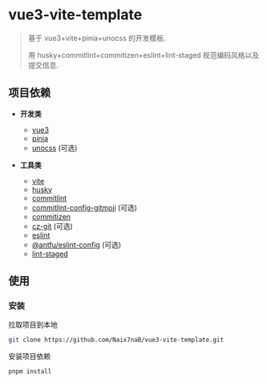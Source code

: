 # vue3-vite-template

> 基于 vue3+vite+pinia+unocss 的开发模板.
>
> 用 husky+commitlint+commitizen+eslint+lint-staged 规范编码风格以及提交信息.

## 项目依赖

- **开发类**
    - [vue3](https://vuejs.org/)
    - [pinia](https://pinia.vuejs.org/)
    - [unocss](https://unocss.dev/) (可选)

- **工具类**
    - [vite](https://vitejs.dev/)
    - [husky](https://typicode.github.io/husky/)
    - [commitlint](https://commitlint.js.org/)
    - [commitlint-config-gitmoji](https://github.com/arvinxx/gitmoji-commit-workflow/tree/master/packages/commitlint-config) (可选)
    - [commitizen](https://commitizen-tools.github.io/commitizen/)
    - [cz-git](https://cz-git.qbb.sh/) (可选)
    - [eslint](https://eslint.org/)
    - [@antfu/eslint-config](https://github.com/antfu/eslint-config) (可选)
    - [lint-staged](https://github.com/lint-staged/lint-staged)

## 使用

### 安装

拉取项目到本地
```bash
git clone https://github.com/Naix7naB/vue3-vite-template.git
```

安装项目依赖
```bash
pnpm install
```
